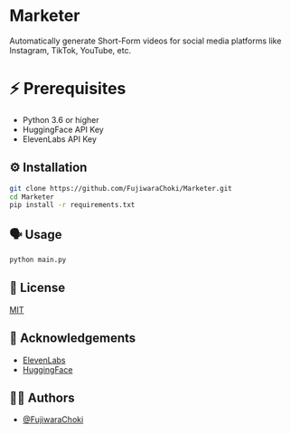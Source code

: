 # Marketer

Automatically generate Short-Form videos for social media platforms like Instagram, TikTok, YouTube, etc.

# ⚡ Prerequisites

- Python 3.6 or higher
- HuggingFace API Key
- ElevenLabs API Key

## ⚙️ Installation

```bash
git clone https://github.com/FujiwaraChoki/Marketer.git
cd Marketer
pip install -r requirements.txt
```

## 🗣️ Usage

```bash
python main.py
```

## 🎫 License

[MIT](https://choosealicense.com/licenses/mit/)

## 🚿 Acknowledgements

- [ElevenLabs](https://elevenlabs.io/)
- [HuggingFace](https://huggingface.co/)

## 🤵🏻 Authors

- [@FujiwaraChoki](https://www.github.com/FujiwaraChoki)